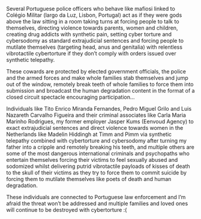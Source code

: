 Several Portuguese police officers who behave like mafiosi linked to Colégio Militar (largo da Luz, Lisbon, Portugal) act as if they were gods above the law sitting in a room taking turns at forcing people to talk to themselves, directing violence towards parents, women and children, creating drug addicts with synthetic pain, setting cyber torture and cybersodomy as standard extrajudicial sentences and forcing people to mutilate themselves (targeting head, anus and genitalia) with relentless vibrotactile cybertorture if they don’t comply with orders issued over synthetic telepathy.

These cowards are protected by elected government officials, the police and the armed forces and make whole families stab themselves and jump out of the window, remotely break teeth of whole families to force them into submission and broadcast the human degradation content in the format of a closed circuit spectacle encouraging participation…

Individuals like Tito Enrico Miranda Fernandes, Pedro Miguel Grilo and Luis Nazareth Carvalho Figueira and their criminal associates like Carla Maria Marinho Rodrigues, my former employer Jasper Kums (Eenvoud Agency) to exact extrajudicial sentences and direct violence towards women in the Netherlands like Madelin Hiddingh at Timm and Pimm via synthetic telepathy combined with cybertorture and cybersodomy after turning my father into a cripple and remotely breaking his teeth,  and multiple others are some of the most dangerous international criminals and psychopaths who entertain themselves forcing their victims to feel sexually abused and sodomized whilst delivering putrid vibrotactile payloads of kisses of death to the skull of their victims as they try to force them to commit suicide by forcing them to mutilate themselves like poets of death and human degradation.

These individuals are connected to Portuguese law enforcement and I’m afraid the threat won’t be addressed and multiple families and loved ones will continue to be destroyed with cybertorture :(
